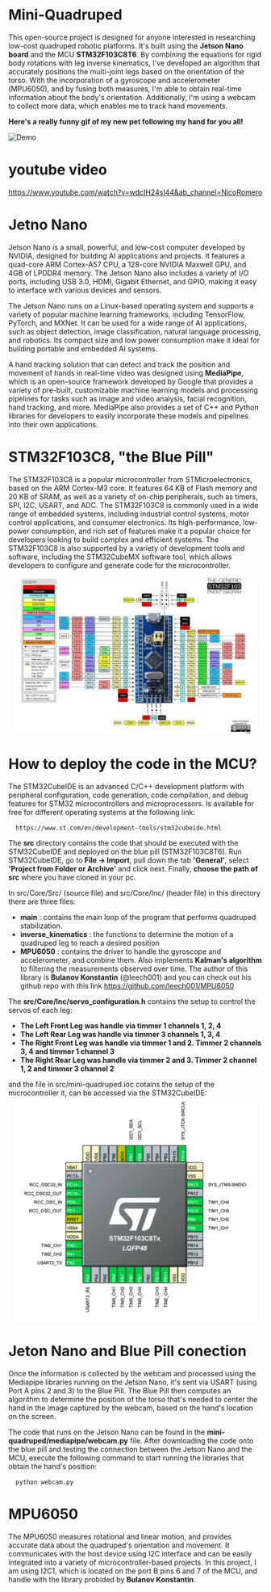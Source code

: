# Mini-Quadruped

This open-source project is designed for anyone interested in researching low-cost quadruped robotic platforms. It's built using the **Jetson Nano board** and the MCU **STM32F103C8T6**. By combining the equations for rigid body rotations with leg inverse kinematics, I've developed an algorithm that accurately positions the multi-joint legs based on the orientation of the torso. With the incorporation of a gyroscope and accelerometer (MPU6050), and by fusing both measures, I'm able to obtain real-time information about the body's orientation. Additionally, I'm using a webcam to collect more data, which enables me to track hand movements.

**Here's a really funny gif of my new pet following my hand for you all!**

![Demo](https://media.giphy.com/media/VpOj6hN5GWJ0BFpOUy/giphy-downsized-large.gif)

# youtube video

https://www.youtube.com/watch?v=wdcIH24sI44&ab_channel=NicoRomero

# Jetno Nano 

Jetson Nano is a small, powerful, and low-cost computer developed by NVIDIA, designed for building AI applications and projects. It features a quad-core ARM Cortex-A57 CPU, a 128-core NVIDIA Maxwell GPU, and 4GB of LPDDR4 memory. The Jetson Nano also includes a variety of I/O ports, including USB 3.0, HDMI, Gigabit Ethernet, and GPIO, making it easy to interface with various devices and sensors.

The Jetson Nano runs on a Linux-based operating system and supports a variety of popular machine learning frameworks, including TensorFlow, PyTorch, and MXNet. It can be used for a wide range of AI applications, such as object detection, image classification, natural language processing, and robotics. Its compact size and low power consumption make it ideal for building portable and embedded AI systems.

A hand tracking solution that can detect and track the position and movement of hands in real-time video was designed using **MediaPipe**, which is an open-source framework developed by Google that provides a variety of pre-built, customizable machine learning models and processing pipelines for tasks such as image and video analysis, facial recognition, hand tracking, and more. MediaPipe also provides a set of C++ and Python libraries for developers to easily incorporate these models and pipelines into their own applications.


# STM32F103C8, "the Blue Pill"

The STM32F103C8 is a popular microcontroller from STMicroelectronics, based on the ARM Cortex-M3 core. It features 64 KB of Flash memory and 20 KB of SRAM, as well as a variety of on-chip peripherals, such as timers, SPI, I2C, USART, and ADC. The STM32F103C8 is commonly used in a wide range of embedded systems, including industrial control systems, motor control applications, and consumer electronics. Its high-performance, low-power consumption, and rich set of features make it a popular choice for developers looking to build complex and efficient systems. The STM32F103C8 is also supported by a variety of development tools and software, including the STM32CubeMX software tool, which allows developers to configure and generate code for the microcontroller.

![alt text](https://github.com/nicoRomeroCuruchet/mini-quadruped/blob/main/img/stm32f103.webp)

# How to deploy the code in the MCU?

The STM32CubeIDE is an advanced C/C++ development platform with peripheral configuration, code generation, code compilation,
and debug features for STM32 microcontrollers and microprocessors. Is available for free for different operating systems at 
the following link: 

      https://www.st.com/en/development-tools/stm32cubeide.html  

The **src** directory contains the code that should be executed with the STM32CubeIDE and deployed on the blue pill (STM32F103C8T6).
Run STM32CubeIDE, go to **File -> Import**, pull down the tab **'General'**, select **'Project from Folder or Archive'** and click next. 
Finally, **choose the path of src** where you have cloned in your pc.

In src/Core/Src/ (source file) and src/Core/Inc/ (header file) in this directory there are three files:

- **main**               : contains the main loop of the program that performs quadruped stabilization.
- **inverse_kinematics** : the functions to determine the motion of a quadruped leg to reach a desired position
- **MPU6050**            : contains the driver to handle the gyroscope and accelerometer, and combine them. Also implements **Kalman's algorithm** to filtering the measurements observed over time. The author of this library is **Bulanov Konstantin** (@leech001) and you can check out his github repo with this link https://github.com/leech001/MPU6050 

The **src/Core/Inc/servo_configuration.h** contains the setup to control the servos of each leg:

- **The Left Front Leg was handle via timmer 1 channels 1, 2, 4**
- **The Left Rear Leg was handle via timmer 3 channels 1, 3, 4**
- **The Right Front Leg was handle via timmer 1 and 2. Timmer 2 channels 3, 4 and timmer 1 channel 3**
- **The Right Rear Leg was handle via timmer 2 and 3. Timmer 2 channel 1, 2 and timmer 3 channel 2**

 and the file in src/mini-quadruped.ioc cotains the setup of the microcontroller it, can be accessed via the STM32CubeIDE:
![alt text](https://github.com/nicoRomeroCuruchet/mini-quadruped/blob/main/img/Screen%20Shot%202022-04-01%20at%2010.30.43.png)

# Jeton Nano and Blue Pill conection

Once the information is collected by the webcam and processed using the Mediapipe libraries running on the Jetson Nano, it's sent via USART (using Port A pins 2 and 3) to the Blue Pill. The Blue Pill then computes an algorithm to determine the position of the torso that's needed to center the hand in the image captured by the webcam, based on the hand's location on the screen.

The code that runs on the Jetson Nano can be found in the **mini-quadruped/mediapipe/webcam.py** file. After downloading the code onto the blue pill and testing the connection between the Jetson Nano and the MCU, execute the following command to start running the libraries that obtain the hand's position:

      python webcam.py
      
# MPU6050

The MPU6050 measures rotational and linear motion, and provides accurate data about the quadruped's orientation and movement. It communicates with the host device using I2C interface and can be easily integrated into a variety of microcontroller-based projects. In this project, I am using I2C1, which is located on the port B pins 6 and 7 of the MCU, and handle with the library probided by **Bulanov Konstantin**.
